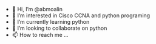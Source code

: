 - 👋 Hi, I’m @abmoalin
- 👀 I’m interested in Cisco CCNA and python programing
- 🌱 I’m currently learning python
- 💞️ I’m looking to collaborate on python
- 📫 How to reach me ...

<!---
abmoalin/abmoalin is a ✨ special ✨ repository because its `README.md` (this file) appears on your GitHub profile.
You can click the Preview link to take a look at your changes.
--->
